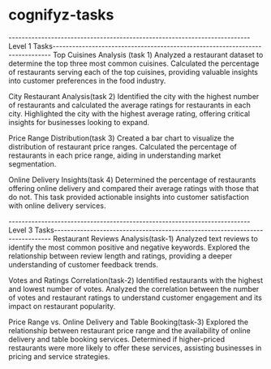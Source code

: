 # cognifyz-tasks
--------------------------------------------------------------------------Level 1 Tasks-----------------------------------------------------------------------------
Top Cuisines Analysis (task 1)
Analyzed a restaurant dataset to determine the top three most common cuisines. Calculated the percentage of restaurants serving each of the top cuisines, providing valuable insights into customer preferences in the food industry.

City Restaurant Analysis(task 2)
Identified the city with the highest number of restaurants and calculated the average ratings for restaurants in each city. Highlighted the city with the highest average rating, offering critical insights for businesses looking to expand.

Price Range Distribution(task 3)
Created a bar chart to visualize the distribution of restaurant price ranges. Calculated the percentage of restaurants in each price range, aiding in understanding market segmentation.

Online Delivery Insights(task 4)
Determined the percentage of restaurants offering online delivery and compared their average ratings with those that do not. This task provided actionable insights into customer satisfaction with online delivery services.

--------------------------------------------------------------------------Level 3 Tasks-----------------------------------------------------------------------------
Restaurant Reviews Analysis(task-1)
Analyzed text reviews to identify the most common positive and negative keywords. Explored the relationship between review length and ratings, providing a deeper understanding of customer feedback trends.

Votes and Ratings Correlation(task-2)
Identified restaurants with the highest and lowest number of votes. Analyzed the correlation between the number of votes and restaurant ratings to understand customer engagement and its impact on restaurant popularity.

Price Range vs. Online Delivery and Table Booking(task-3)
Explored the relationship between restaurant price range and the availability of online delivery and table booking services. Determined if higher-priced restaurants were more likely to offer these services, assisting businesses in pricing and service strategies.
